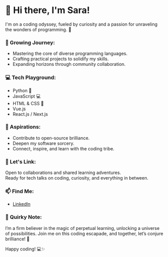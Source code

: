 # 👋 Hi there, I'm Sara!

I'm on a coding odyssey, fueled by curiosity and a passion for unraveling the wonders of programming. 🚀

### 🌱 Growing Journey:

- Mastering the core of diverse programming languages.
- Crafting practical projects to solidify my skills.
- Expanding horizons through community collaboration.

### 💻 Tech Playground:
- Python 🐍
- JavaScript 💻
- HTML & CSS 🎨
- Vue.js
- React.js / Next.js

### 🚀 Aspirations:

- Contribute to open-source brilliance.
- Deepen my software sorcery.
- Connect, inspire, and learn with the coding tribe.

### 🤝 Let's Link:

Open to collaborations and shared learning adventures.  
Ready for tech talks on coding, curiosity, and everything in between.  

### 📫 Find Me:

- [LinkedIn](www.linkedin.com/in/saraalmaqbali)


### 🌈 Quirky Note:

I’m a firm believer in the magic of perpetual learning, unlocking a universe of possibilities. Join me on this coding escapade, and together, let’s conjure brilliance! 🌟

Happy coding! 💻✨
